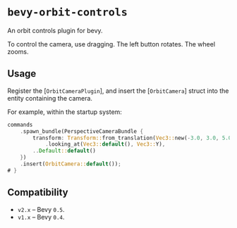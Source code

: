 # `bevy-orbit-controls`

An orbit controls plugin for bevy.

To control the camera, use dragging. The left button rotates. The
wheel zooms.

## Usage

Register the [`OrbitCameraPlugin`], and insert the [`OrbitCamera`] struct
into the entity containing the camera.

For example, within the startup system:

```rust
commands
    .spawn_bundle(PerspectiveCameraBundle {
        transform: Transform::from_translation(Vec3::new(-3.0, 3.0, 5.0))
            .looking_at(Vec3::default(), Vec3::Y),
        ..Default::default()
    })
    .insert(OrbitCamera::default());
# }
```

## Compatibility

- `v2.x` – Bevy `0.5`.
- `v1.x` – Bevy `0.4`.
